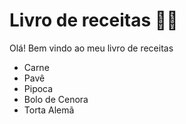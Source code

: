 # Livro de receitas :man_cook:

Olá! Bem vindo ao meu livro de receitas

 - Carne
 - Pavê
 - Pipoca
 - Bolo de Cenora
 - Torta Alemã
